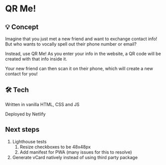 # QR Me!

## 💡 Concept

Imagine that you just met a new friend and want to exchange contact info! But who wants to vocally spell out their phone number or email?

Instead, use QR Me! As you enter your info in the website, a QR code will be created with that info inside it.

Your new friend can then scan it on their phone, which will create a new contact for you!

## 🛠 Tech

Written in vanilla HTML, CSS and JS

Deployed by Netlify

## Next steps

1. Lighthouse tests
   1. Resize checkboxes to be 48x48px
   1. Add manifest for PWA (many issues for this to resolve)
1. Generate vCard natively instead of using third party package
